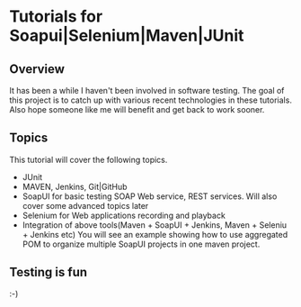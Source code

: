 # Tutorials for Soapui|Selenium|Maven|JUnit

## Overview
It has been a while I haven't been involved in software testing.
The goal of this project is to catch up with various recent technologies in these tutorials. 
Also hope someone like me will benefit and get back to work sooner. 

## Topics
This tutorial will cover the following topics. 

+ JUnit
+ MAVEN, Jenkins, Git|GitHub
+ SoapUI for basic testing SOAP Web service, REST services. Will also cover some advanced topics later
+ Selenium for Web applications recording and playback
+ Integration of above tools(Maven + SoapUI + Jenkins, Maven + Seleniu + Jenkins etc)
You will see an example showing how to use aggregated POM to organize multiple SoapUI projects in one maven project. 

## Testing is fun 
:-)

